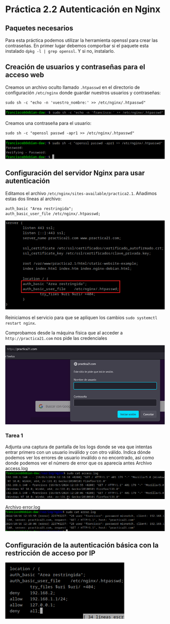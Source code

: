 # Práctica 2.2 Autenticación en Nginx

## Paquetes necesarios
Para esta práctica podemos utilizar la herramienta openssl para crear las contraseñas.
En primer lugar debemos comporbar si el paquete esta instalado `dpkg -l | grep openssl`. Y si no, instalarlo.

## Creación de usuarios y contraseñas para el acceso web
Creamos un archivo oculto llamado `.htpasswd` en el directorio de configuración `/etc/nginx` donde guardar nuestros usuarios y contraseñas:
~~~
sudo sh -c "echo -n 'vuestro_nombre:' >> /etc/nginx/.htpasswd"
~~~
![Creacion del archivo .htpasswd](img/17.png)

Creamos una contraseña para el usuario:
~~~
sudo sh -c "openssl passwd -apr1 >> /etc/nginx/.htpasswd"
~~~
![Creacion de la contraseña](img/18.png)

## Configuración del servidor Nginx para usar autenticación
Editamos el archivo `/etc/nginx/sites-available/practica2.1`.
Añadimos estas dos líneas al archivo:
~~~
auth_basic "Area restringida";
auth_basic_user_file /etc/nginx/.htpasswd;
~~~
![Configuracion nginx](img/20.png)

Reiniciamos el servicio para que se apliquen los cambios `sudo systemctl restart nginx`.

Comprobamos desde la máquina física que al acceder a `http://practica21.com` nos pide las credenciales

![credenciales](img/22.png)

### Tarea 1
Adjunta una captura de pantalla de los logs donde se vea que intentas entrar primero con un usuario inválido y con otro válido. Indica dónde podemos ver los errores de usuario inválido o no encontrado, así como donde podemos ver el número de error que os aparecía antes
Archivo access.log
![access.log](img/23.png)

Archivo error.log
![error.log](img/24.png)

## Configuración de la autenticación básica con la restricción de acceso por IP

![restriccion por ip](img/25.png)
